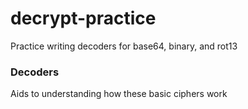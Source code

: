 # decrypt-practice
Practice writing decoders for base64, binary, and rot13

### Decoders
Aids to understanding how these basic ciphers work
